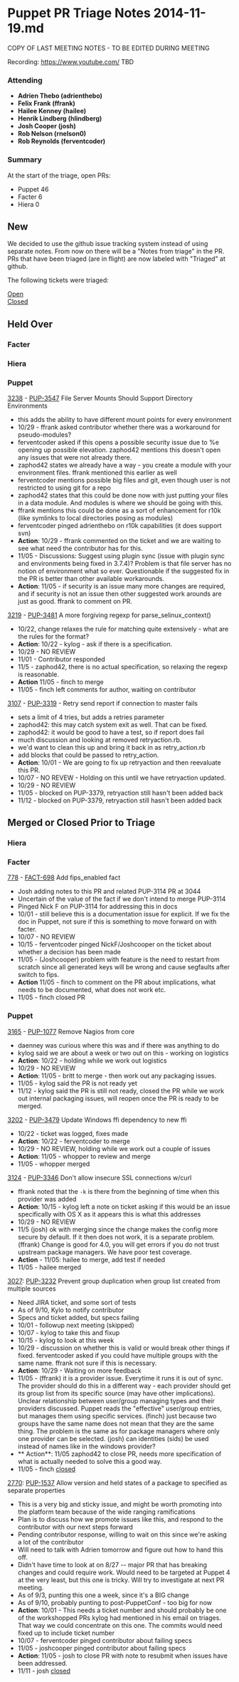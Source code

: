 # Puppet PR Triage Notes 2014-11-19.md

COPY OF LAST MEETING NOTES - TO BE EDITED DURING MEETING

Recording: https://www.youtube.com/ TBD

### Attending

* **Adrien Thebo (adrienthebo)**
* **Felix Frank (ffrank)**
* **Hailee Kenney (hailee)**
* **Henrik Lindberg (hlindberg)**
* **Josh Cooper (josh)**
* **Rob Nelson (rnelson0)**
* **Rob Reynolds (ferventcoder)**
 
### Summary

At the start of the triage, open PRs:

* Puppet 46
* Facter 6
* Hiera 0

## New

We decided to use the github issue tracking system instead of using separate notes. From now on there will be a "Notes from triage" in the PR. PRs that have been triaged (are in flight) are now labeled with "Triaged" at github.

The following tickets were triaged:

[Open](https://github.com/pulls?q=repo%3Apuppetlabs%2Fpuppet+repo%3Apuppetlabs%2Ffacter+repo%3Apuppetlabs%2Fhiera+is%3Apr+label%3ATriaged+updated%3A%222014-11-12+..+2014-11-18%22+is%3Aopen+)<br>
[Closed](https://github.com/pulls?q=repo%3Apuppetlabs%2Fpuppet+repo%3Apuppetlabs%2Ffacter+repo%3Apuppetlabs%2Fhiera+is%3Apr+label%3ATriaged+updated%3A%222014-11-12+..+2014-11-18%22+is%3Aclosed)

## Held Over
### Facter

### Hiera

### Puppet

[3238](https://github.com/puppetlabs/puppet/pull/3238) - [PUP-3547](https://tickets.puppetlabs.com/browse/PUP-3547) File Server Mounts Should Support Directory Environments
  - this adds the ability to have different mount points for every environment
  - 10/29 - ffrank asked contributor whether there was a workaround for pseudo-modules?
  - ferventcoder asked if this opens a possible security issue due to %e opening up possible elevation. zaphod42 mentions this doesn't open any issues that were not already there.
  - zaphod42 states we already have a way - you create a module with your environment files. ffrank mentioned this earlier as well
  - ferventcoder mentions possible big files and git, even though user is not restricted to using git for a repo
  - zaphod42 states that this could be done now with just putting your files in a data module. And modules is where we should be going with this.
  - ffrank mentions this could be done as a sort of enhancement for r10k (like symlinks to local directories posing as modules)
  - ferventcoder pinged adrienthebo on r10k capabilities (it does support svn)
  - **Action**: 10/29 - ffrank commented on the ticket and we are waiting to see what need the contributor has for this.
  - 11/05 - Discussions: Suggest using plugin sync (issue with plugin sync and environments being fixed in 3.7.4)? Problem is that file server has no notion of environment what so ever. Questionable if the suggested fix in the PR is better than other available workarounds.
  - **Action**: 11/05 - if security is an issue many more changes are required, and if security is not an issue then other suggested work arounds are just as good. ffrank to comment on PR.

[3219](https://github.com/puppetlabs/puppet/pull/3219) - [PUP-3481](https://tickets.puppetlabs.com/browse/PUP-3481) A more forgiving regexp for parse_selinux_context()
  - 10/22, change relaxes the rule for matching quite extensively - what are the rules for the format?
  - **Action**: 10/22 - kylog - ask if there is a specification.
  - 10/29 - NO REVIEW
  - 11/01 - Contributor responded
  - 11/5 - zaphod42, there is no actual specification, so relaxing the regexp is reasonable.
  - **Action** 11/05 - finch to merge
  - 11/05 - finch left comments for author, waiting on contributor
 
[3107](https://github.com/puppetlabs/puppet/pull/3107) - [PUP-3319](https://tickets.puppetlabs.com/browse/PUP-3319) - Retry send report if connection to master fails
  - sets a limit of 4 tries, but adds a retries parameter
  - zaphod42: this may catch system exit as well. That can be fixed.
  - zaphod42: it would be good to have a test, so if report does fail
  - much discussion and looking at removed retryaction.rb.
  - we'd want to clean this up and bring it back in as retry_action.rb
  - add blocks that could be passed to retry_action.
  - **Action**: 10/01 - We are going to fix up retryaction and then reevaluate this PR.
  - 10/07 - NO REVEW - Holding on this until we have retryaction updated.
  - 10/29 - NO REVIEW
  - 11/05 - blocked on PUP-3379, retryaction still hasn't been added back
  - 11/12 - blocked on PUP-3379, retryaction still hasn't been added back

## Merged or Closed Prior to Triage
### Hiera

### Facter

[778](https://github.com/puppetlabs/facter/pull/778) - [FACT-698](https://tickets.puppetlabs.com/browse/FACT-698) Add fips_enabled fact
  - Josh adding notes to this PR and related PUP-3114 PR at 3044
  - Uncertain of the value of the fact if we don't intend to merge PUP-3114
  - Pinged Nick F on PUP-3114 for addressing this in docs
  - 10/01 - still believe this is a documentation issue for explicit. If we fix the doc in Puppet, not sure if this is something to move forward on with facter.
  - 10/07 - NO REVIEW
  - 10/15 - ferventcoder pinged NickF/Joshcooper on the ticket about whether a decision has been made
  - 11/05 - (Joshcooper) problem with feature is the need to restart from scratch since all generated keys will be wrong and cause segfaults after switch to fips.
  - **Action** 11/05 - finch to comment on the PR about implications, what needs to be documented, what does not work etc.
  - 11/05 - finch closed PR

### Puppet

[3165](https://github.com/puppetlabs/puppet/pull/3165) - [PUP-1077](https://tickets.puppetlabs.com/browse/PUP-1077) Remove Nagios from core
  - daenney was curious where this was and if there was anything to do
  - kylog said we are about a week or two out on this - working on logistics
  - **Action**: 10/22 - holding while we work out logistics
  - 10/29 - NO REVIEW
  - **Action**: 11/05 - britt to merge - then work out any packaging issues.
  - 11/05 - kylog said the PR is not ready yet
  - 11/12 - kylog said the PR is still not ready, closed the PR while we work out internal packaging issues, will reopen once the PR is ready to be merged.

[3202](https://github.com/puppetlabs/puppet/pull/3202) - [PUP-3479](https://tickets.puppetlabs.com/browse/PUP-3479) Update Windows ffi dependency to new ffi
  - 10/22 - ticket was logged, fixes made
  - **Action**: 10/22 - ferventcoder to merge
  - 10/29 - NO REVIEW, holding while we work out a couple of issues
  - **Action**: 11/05 - whopper to review and merge
  - 11/05 - whopper merged

[3124](https://github.com/puppetlabs/puppet/pull/3124) - [PUP-3346](https://tickets.puppetlabs.com/browse/PUP-3346) Don't allow insecure SSL connections w/curl
  - ffrank noted that the `-k` is there from the beginning of time when this provider was added
  - **Action**: 10/15 - kylog left a note on ticket asking if this would be an issue specifically with OS X as it appears this is what this addresses
  - 10/29 - NO REVIEW
  - 11/5 (josh) ok with merging since the change makes the config more secure by default. If it then does not work, it is a separate problem. (ffrank) Change is good for 4.0, you will get errors if you do not trust upstream package managers. We have poor test coverage.
  - **Action** - 11/05:  hailee to merge, add test if needed
  - 11/05 - hailee merged
  
[3027](https://github.com/puppetlabs/puppet/pull/3027): [PUP-3232](https://tickets.puppetlabs.com/browse/PUP-3232) Prevent group duplication when group list created from multiple sources
  - Need JIRA ticket, and some sort of tests
  - As of 9/10, Kylo to notify contributor
  - Specs and ticket added, but specs failing
  - 10/01 - followup next meeting (skipped)
  - 10/07 - kylog to take this and fixup
  - 10/15 - kylog to look at this week
  - 10/29 - discussion on whether this is valid or would break other things if fixed. ferventcoder asked if you could have multiple groups with the same name. ffrank not sure if this is necessary.
  - **Action**: 10/29 - Waiting on more feedback
  - 11/05 - (ffrank) it is a provider issue. Everytime it runs it is out of sync. The provider should do this in a different way - each provider should get its group list from its specific source (may have other implications). Unclear relationship between user/group managing types and their providers discussed. Puppet reads the "effective" user/group entries, but manages them using specific services. (finch) just because two groups have the same name does not mean that they are the same thing. The problem is the same as for package managers where only one provider can be selected. (josh) can identities (sids) be used instead of names like in the windows provider?
  - ** Action**: 11/05 zaphod42 to close PR, needs more specification of what is actually needed to solve this a good way.
  - 11/05 - finch [closed](https://github.com/puppetlabs/puppet/pull/3027#issuecomment-61884904)

[2770](https://github.com/puppetlabs/puppet/pull/2770): [PUP-1537](https://tickets.puppetlabs.com/browse/PUP-1537) Allow version and held states of a package to specified as separate properties
  - This is a very big and sticky issue, and might be worth promoting into the platform team because of the wide ranging ramifications
  - Plan is to discuss how we promote issues like this, and respond to the contributor with our next steps forward
  - Pending contributor response, willing to wait on this since we're asking a lot of the contributor
  - Will need to talk with Adrien tomorrow and figure out how to hand this off.
  - Didn't have time to look at on 8/27 -- major PR that has breaking changes and could require work.  Would need to be targeted at Puppet 4 at the very least, but this one is tricky.  Will try to investigate at next PR meeting.
  - As of 9/3, punting this one a week, since it's a BIG change
  - As of 9/10, probably punting to post-PuppetConf - too big for now
  - **Action**: 10/01 - This needs a ticket number and should probably be one of the workshopped PRs kylog had mentioned in his email on triages. That way we could concentrate on this one. The commits would need fixed up to include ticket number
  - 10/07 - ferventcoder pinged contributor about failing specs
  - 11/05 - joshcooper pinged contributor about failing specs
  - **Action**: 11/05 - josh to close PR with note to resubmit when issues have been addressed.
  - 11/11 - josh [closed](https://github.com/puppetlabs/puppet/pull/2770#issuecomment-62513388)
